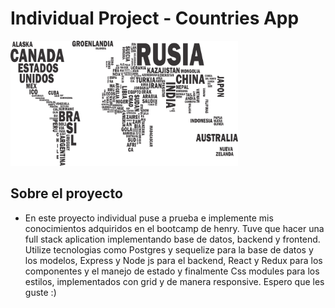 # Individual Project - Countries App

<p align="left">
  <img height="200" src="./countries.png" />
</p>

## Sobre el proyecto

- En este proyecto individual puse a prueba e implemente mis conocimientos adquiridos en el bootcamp de henry. Tuve que hacer una full stack aplication implementando base de datos, backend y frontend. Utilize tecnologias como Postgres y sequelize para la base de datos y los modelos, Express y Node js para el backend, React y Redux para los componentes y el manejo de estado y finalmente Css modules para los estilos, implementados con grid y de manera responsive. Espero que les guste :)